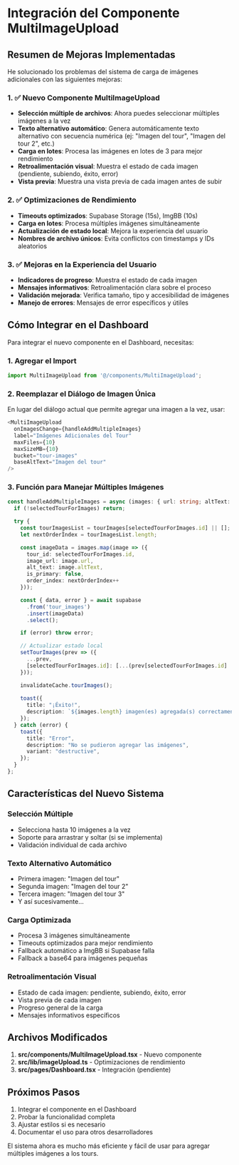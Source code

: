 # Integración del Componente MultiImageUpload

## Resumen de Mejoras Implementadas

He solucionado los problemas del sistema de carga de imágenes adicionales con las siguientes mejoras:

### 1. ✅ Nuevo Componente MultiImageUpload
- **Selección múltiple de archivos**: Ahora puedes seleccionar múltiples imágenes a la vez
- **Texto alternativo automático**: Genera automáticamente texto alternativo con secuencia numérica (ej: "Imagen del tour", "Imagen del tour 2", etc.)
- **Carga en lotes**: Procesa las imágenes en lotes de 3 para mejor rendimiento
- **Retroalimentación visual**: Muestra el estado de cada imagen (pendiente, subiendo, éxito, error)
- **Vista previa**: Muestra una vista previa de cada imagen antes de subir

### 2. ✅ Optimizaciones de Rendimiento
- **Timeouts optimizados**: Supabase Storage (15s), ImgBB (10s)
- **Carga en lotes**: Procesa múltiples imágenes simultáneamente
- **Actualización de estado local**: Mejora la experiencia del usuario
- **Nombres de archivo únicos**: Evita conflictos con timestamps y IDs aleatorios

### 3. ✅ Mejoras en la Experiencia del Usuario
- **Indicadores de progreso**: Muestra el estado de cada imagen
- **Mensajes informativos**: Retroalimentación clara sobre el proceso
- **Validación mejorada**: Verifica tamaño, tipo y accesibilidad de imágenes
- **Manejo de errores**: Mensajes de error específicos y útiles

## Cómo Integrar en el Dashboard

Para integrar el nuevo componente en el Dashboard, necesitas:

### 1. Agregar el Import
```typescript
import MultiImageUpload from '@/components/MultiImageUpload';
```

### 2. Reemplazar el Diálogo de Imagen Única
En lugar del diálogo actual que permite agregar una imagen a la vez, usar:

```typescript
<MultiImageUpload
  onImagesChange={handleAddMultipleImages}
  label="Imágenes Adicionales del Tour"
  maxFiles={10}
  maxSizeMB={10}
  bucket="tour-images"
  baseAltText="Imagen del tour"
/>
```

### 3. Función para Manejar Múltiples Imágenes
```typescript
const handleAddMultipleImages = async (images: { url: string; altText: string }[]) => {
  if (!selectedTourForImages) return;

  try {
    const tourImagesList = tourImages[selectedTourForImages.id] || [];
    let nextOrderIndex = tourImagesList.length;

    const imageData = images.map(image => ({
      tour_id: selectedTourForImages.id,
      image_url: image.url,
      alt_text: image.altText,
      is_primary: false,
      order_index: nextOrderIndex++
    }));

    const { data, error } = await supabase
      .from('tour_images')
      .insert(imageData)
      .select();

    if (error) throw error;

    // Actualizar estado local
    setTourImages(prev => ({
      ...prev,
      [selectedTourForImages.id]: [...(prev[selectedTourForImages.id] || []), ...data]
    }));

    invalidateCache.tourImages();
    
    toast({
      title: "¡Éxito!",
      description: `${images.length} imagen(es) agregada(s) correctamente`,
    });
  } catch (error) {
    toast({
      title: "Error",
      description: "No se pudieron agregar las imágenes",
      variant: "destructive",
    });
  }
};
```

## Características del Nuevo Sistema

### Selección Múltiple
- Selecciona hasta 10 imágenes a la vez
- Soporte para arrastrar y soltar (si se implementa)
- Validación individual de cada archivo

### Texto Alternativo Automático
- Primera imagen: "Imagen del tour"
- Segunda imagen: "Imagen del tour 2"
- Tercera imagen: "Imagen del tour 3"
- Y así sucesivamente...

### Carga Optimizada
- Procesa 3 imágenes simultáneamente
- Timeouts optimizados para mejor rendimiento
- Fallback automático a ImgBB si Supabase falla
- Fallback a base64 para imágenes pequeñas

### Retroalimentación Visual
- Estado de cada imagen: pendiente, subiendo, éxito, error
- Vista previa de cada imagen
- Progreso general de la carga
- Mensajes informativos específicos

## Archivos Modificados

1. **src/components/MultiImageUpload.tsx** - Nuevo componente
2. **src/lib/imageUpload.ts** - Optimizaciones de rendimiento
3. **src/pages/Dashboard.tsx** - Integración (pendiente)

## Próximos Pasos

1. Integrar el componente en el Dashboard
2. Probar la funcionalidad completa
3. Ajustar estilos si es necesario
4. Documentar el uso para otros desarrolladores

El sistema ahora es mucho más eficiente y fácil de usar para agregar múltiples imágenes a los tours.
